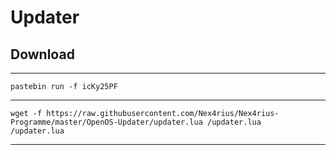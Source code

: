 <h1>Updater</h1>

<h2>Download</h2>
<hr>
<code>pastebin run -f icKy25PF</code>
<hr>
<code>wget -f https://raw.githubusercontent.com/Nex4rius/Nex4rius-Programme/master/OpenOS-Updater/updater.lua /updater.lua</code><br />
<code>/updater.lua</code>
<hr>

